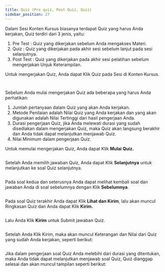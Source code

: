 ```yaml
---
title: Quiz (Pre quiz, Post Quiz, Quiz)
sidebar_position: 27
---
```

Dalam Sesi Konten Kursus biasanya terdapat Quiz yang harus Anda kerjakan, Quiz terdiri dari 3 jenis, yaitu:

1. Pre Test	: Quiz yang dikerjakan sebelum Anda mengakses Materi.
2. Quiz		: Quiz yang dikerjakan pada akhir sesi sebelum lanjut pada sesi selanjutnya.
3. Post Test	: Quiz yang dikerjakan pada akhir sesi pelatihan sebelum mengerjakan Unjuk Keterampilan.

Untuk mengerjakan Quiz, Anda dapat Klik Quiz pada Sesi di Konten Kursus.

![]()

![]()

Sebelum Anda mulai mengerjakan Quiz ada beberapa yang harus Anda perhatikan:

1. Jumlah pertanyaan dalam Quiz yang akan Anda kerjakan.
2. Metode Penilaian adalah Nilai Quiz yang Anda kerjakan dan yang akan digunakan adalah Nilai Tertinggi dari hasil pengerjaan Anda.
3. Durasi pengerjaan Quiz, jika Anda melewati durasi yang sudah disediakan dalam mengerjakan Quiz, maka Quiz akan langsung berakhir dan Anda tidak dapat melanjutkan menjawab Quiz.
4. Nilai Minimum dalam pengerjaan Quiz.

Untuk memulai mengerjakan Quiz, Anda dapat Klik **Mulai Quiz.**

![]()

Setelah Anda memilih jawaban Quiz, Anda dapat Klik **Selanjutnya** untuk melanjutkan ke soal Quiz selanjutnya.

![]()

Pada soal kedua dan seterusnya Anda dapat melihat kembali soal dan jawaban Anda di soal sebelumnya dengan Klik **Sebelumnya**.

![]()

Pada soal Quiz terakhir Anda dapat Klik **Lihat dan Kirim**, lalu akan muncul Ringkasan Quiz dan Anda dapat Klik **Kirim.**

![]()

Lalu Anda Klik **Kirim** untuk Submit jawaban Quiz.

![]()

Setelah Anda Klik Kirim, maka akan muncul Keterangan dan Nilai dari Quiz yang sudah Anda kerjakan, seperti berikut:

![]()

Jika dalam pengerjaan soal Quiz Anda melebihi dari durasi yang ditentukan, maka Anda tidak dapat melanjutkan menjawab soal Quiz, Quiz dianggap selesai dan akan muncul tampilan seperti berikut:

![]()
